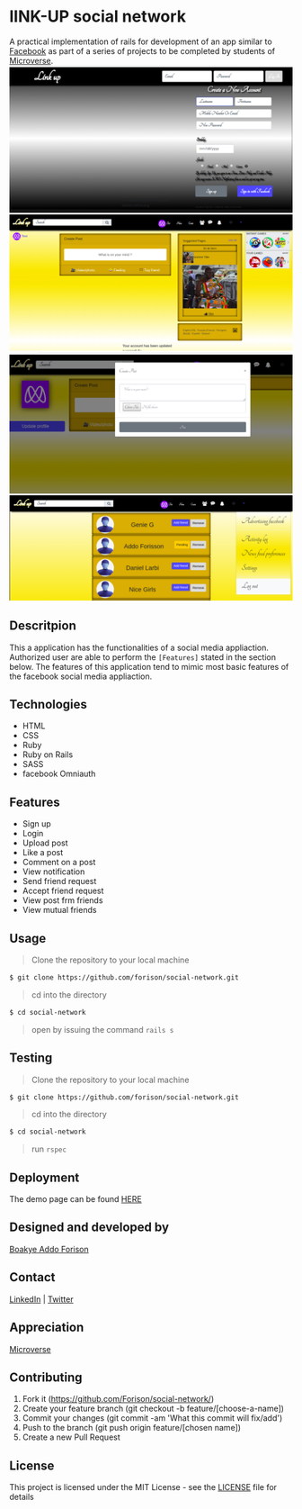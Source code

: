 # lINK-UP social network

A practical implementation of rails for development of an app similar to [Facebook](facebook.com) as part of a series of projects to be completed by students of [Microverse](https://www.microverse.org/ "The Global School for Remote Software Developers!").
![link up](./page1.png)
![link up](./page2.png)
![link up](./page3.png)
![link up](./page4.png)

## Descritpion

This a application has the functionalities of a social media appliaction. Authorized user are able to perform the ```[Features]``` stated in the section below. The features of this application tend to mimic most basic features of the facebook social media appliaction.

## Technologies

- HTML
- CSS
- Ruby
- Ruby on Rails 
- SASS
- facebook Omniauth

## Features

- Sign up
- Login 
- Upload post
- Like a post
- Comment on a post
- View notification
- Send friend request
- Accept friend request
- View post frm friends
- View mutual friends

## Usage

> Clone the repository to your local machine

```sh
$ git clone https://github.com/forison/social-network.git
```
> cd into the directory

```sh
$ cd social-network
```

> open by issuing the command ```rails s```

## Testing

> Clone the repository to your local machine

```sh
$ git clone https://github.com/forison/social-network.git
```
> cd into the directory

```sh
$ cd social-network
```

> run ```rspec```

## Deployment

The demo page can be found [HERE](https://nosebook.herokuapp.com)

## Designed and developed by

[Boakye Addo Forison](https://github.com/Forison)

## Contact

[LinkedIn](https://www.linkedin.com/in/forison/) | [Twitter](https://twitter.com/addo_forison)

## Appreciation

[Microverse](https://www.microverse.org/ "The Global School for Remote Software Developers!")

## Contributing

1. Fork it (https://github.com/Forison/social-network/)
2. Create your feature branch (git checkout -b feature/[choose-a-name])
3. Commit your changes (git commit -am 'What this commit will fix/add')
4. Push to the branch (git push origin feature/[chosen name])
5. Create a new Pull Request

## License

This project is licensed under the MIT License - see the [LICENSE](./LICENSE.md) file for details
